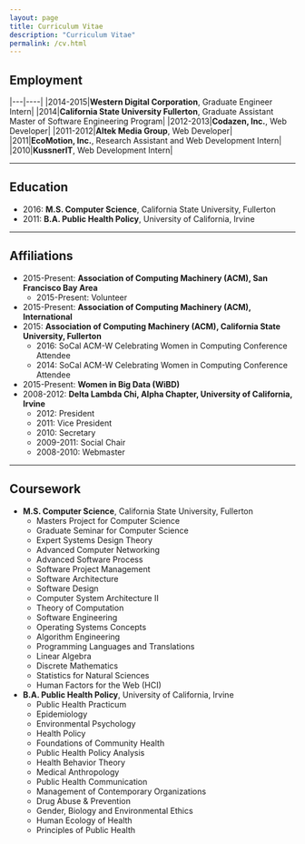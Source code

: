 ```yaml
---
layout: page
title: Curriculum Vitae
description: "Curriculum Vitae"
permalink: /cv.html
---
```


## Employment

|---|----|
|2014-2015|**Western Digital Corporation**, Graduate Engineer Intern|
|2014|**California State University Fullerton**, Graduate Assistant Master of Software Engineering Program|
|2012-2013|**Codazen, Inc.**, Web Developer|
|2011-2012|**Altek Media Group**, Web Developer|
|2011|**EcoMotion, Inc.**, Research Assistant and Web Development Intern|
|2010|**KussnerIT**, Web Development Intern|

---

## Education

- 2016: **M.S. Computer Science**, California State University, Fullerton
- 2011: **B.A. Public Health Policy**, University of California, Irvine

---

## Affiliations

- 2015-Present: **Association of Computing Machinery (ACM), San Francisco Bay Area**
	- 2015-Present: Volunteer
- 2015-Present: **Association of Computing Machinery (ACM), International**
- 2015: **Association of Computing Machinery (ACM), California State University, Fullerton**
	- 2016: SoCal ACM-W Celebrating Women in Computing Conference Attendee
	- 2014: SoCal ACM-W Celebrating Women in Computing Conference Attendee
- 2015-Present: **Women in Big Data (WiBD)**
- 2008-2012: **Delta Lambda Chi, Alpha Chapter, University of California, Irvine**
	- 2012: President
	- 2011: Vice President
	- 2010: Secretary
	- 2009-2011: Social Chair
	- 2008-2010: Webmaster

---

## Coursework

- **M.S. Computer Science**, California State University, Fullerton
	- Masters Project for Computer Science
	- Graduate Seminar for Computer Science
	- Expert Systems Design Theory
	- Advanced Computer Networking
	- Advanced Software Process
	- Software Project Management
	- Software Architecture
	- Software Design
	- Computer System Architecture II
	- Theory of Computation
	- Software Engineering
	- Operating Systems Concepts
	- Algorithm Engineering
	- Programming Languages and Translations
	- Linear Algebra
	- Discrete Mathematics
	- Statistics for Natural Sciences
	- Human Factors for the Web (HCI)
- **B.A. Public Health Policy**, University of California, Irvine
	- Public Health Practicum
	- Epidemiology
	- Environmental Psychology
	- Health Policy
	- Foundations of Community Health
	- Public Health Policy Analysis
	- Health Behavior Theory
	- Medical Anthropology
	- Public Health Communication
	- Management of Contemporary Organizations
	- Drug Abuse & Prevention
	- Gender, Biology and Environmental Ethics
	- Human Ecology of Health
	- Principles of Public Health